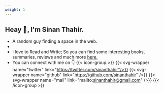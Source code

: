 ```yaml
---
weight: 1
---
```


## Heay 👋, I'm Sinan Thahir.

* A random guy finding a space in the web.
* 
* I love to Read and Write; So you can find some interesting books, summaries, reviews and much more [here.](/bookshelf)
* You can connect with me on 👇
    {{< icon-group >}}
    {{< svg-wrapper name="twitter" link="https://twitter.com/sinanthahir"/>}}
    {{< svg-wrapper name="github" link="https://github.com/sinanthahir" />}}
    {{< svg-wrapper name="mail" link="mailto:sinanthahir@gmail.com" />}}
    {{< /icon-group >}}
